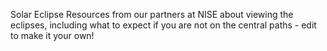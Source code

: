 Solar Eclipse Resources 
 from our partners at NISE about viewing the eclipses, including what to expect if you are not on the central paths - edit to make it your own!